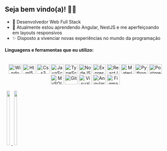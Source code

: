 ## Seja bem vindo(a)! 👋🏼

- 🔭 Desenvolvedor Web Full Stack
- 🌱 Atualmente estou aprendendo Angular, NestJS e me aperfeiçoando em layouts responsivos
- ✨ Disposto a vivenciar novas experiências no mundo da programação

#### Linguagens e ferramentas que eu utilizo:

<div align="center" style="display: inline_block"><br>
    <img height="30" width="40" src="https://cdn.jsdelivr.net/gh/devicons/devicon/icons/windows8/windows8-original.svg" alt="Windows" />
    <img height="30" width="40" src="https://cdn.jsdelivr.net/gh/devicons/devicon/icons/html5/html5-original.svg" alt="Html5" />
    <img height="30" width="40" src="https://cdn.jsdelivr.net/gh/devicons/devicon/icons/css3/css3-original.svg" alt="Css3" />
    <img height="30" width="40" src="https://cdn.jsdelivr.net/gh/devicons/devicon/icons/javascript/javascript-original.svg" alt="JavaScript" />
    <img height="30" width="40" src="https://cdn.jsdelivr.net/gh/devicons/devicon/icons/typescript/typescript-original.svg" alt="TypeScript" />
    <img height="30" width="40" src="https://cdn.jsdelivr.net/gh/devicons/devicon/icons/nodejs/nodejs-original.svg" alt="NodeJS" />
    <img height="30" width="40" src="https://cdn.jsdelivr.net/gh/devicons/devicon/icons/express/express-original.svg" alt="ExpressJS" />
    <img height="30" width="40" src="https://cdn.jsdelivr.net/gh/devicons/devicon/icons/react/react-original.svg" alt="ReactJS" />
    <img height="30" width="40" src="https://cdn.jsdelivr.net/gh/devicons/devicon/icons/materialui/materialui-original.svg" alt="Material UI" />
    <img height="30" width="40" src="https://cdn.jsdelivr.net/gh/devicons/devicon/icons/python/python-original.svg" alt="Python" />
    <img height="30" width="40" src="https://cdn.jsdelivr.net/gh/devicons/devicon/icons/postgresql/postgresql-original.svg" alt="PostgreSQL" />
    <img height="30" width="40" src="https://cdn.jsdelivr.net/gh/devicons/devicon/icons/mysql/mysql-original.svg" alt="MySQL" />
    <img height="30" width="40" src="https://cdn.jsdelivr.net/gh/devicons/devicon/icons/git/git-original.svg" alt="Git" />
    <img height="30" width="40" src="https://cdn.jsdelivr.net/gh/devicons/devicon/icons/vscode/vscode-original.svg" alt="Visual Studio Code" />
    <img height="30" width="40" src="https://cdn.jsdelivr.net/gh/devicons/devicon/icons/angularjs/angularjs-original.svg" alt="Angular" />
    <img height="30" width="40" src="https://cdn.jsdelivr.net/gh/devicons/devicon/icons/figma/figma-original.svg" alt="Figma"/>
</div>

<br>

<div align="center" style="display: flex">
  <a href="https://github.com/jose-ithalo">
  <img height="170em" width="45%" src="https://github-readme-stats.vercel.app/api?username=jose-ithalo&show_icons=true&theme=dark&include_all_commits=true&count_private=true"/>
  <img height="170em" width="45%" src="https://github-readme-stats.vercel.app/api/top-langs/?username=jose-ithalo&layout=compact&langs_count=7&theme=dark"/>
</div>
